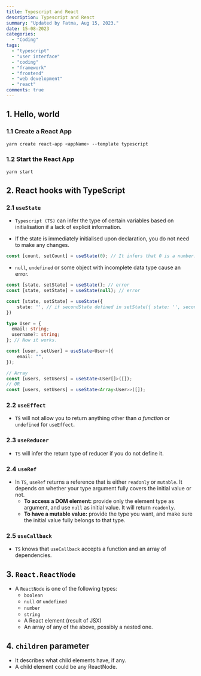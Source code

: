 ```yaml
---
title: Typescript and React
description: Typescript and React
summary: "Updated by Fatma, Aug 15, 2023."
date: 15-08-2023
categories:
  - "Coding"
tags:
  - "typescript"
  - "user interface"
  - "coding"
  - "framework"
  - "frontend"
  - "web development"
  - "react"
comments: true
---
```


## 1. Hello, world

### 1.1 Create a React App

```bash
yarn create react-app <appName> --template typescript
```

### 1.2 Start the React App

```bash
yarn start
```

## 2. React hooks with TypeScript

### 2.1 `useState`

- `Typescript (TS)` can infer the type of certain variables based on initialisation if a lack of explicit information.

- If the state is immediately initialised upon declaration, you do not need to make any changes.

```typescript
const [count, setCount] = useState(0); // It infers that 0 is a number.
```

- `null`, `undefined` or some object with incomplete data type cause an error.

```typescript
const [state, setState] = useState(); // error
const [state, setState] = useState(null); // error

const [state, setState] = useState({
    state: '', // if secondState defined in setState({ state: '', secondState: ''});
})
```

```typescript
type User = {
  email: string;
  username?: string;
}; // Now it works.

const [user, setUser] = useState<User>({
    email: "",
});

// Array
const [users, setUsers] = useState<User[]>([]);
// OR
const [users, setUsers] = useState<Array<User>>([]); 
```

### 2.2 `useEffect`

- `TS` will not allow you to return anything other than _a function_ or `undefined` for `useEffect`.

### 2.3 `useReducer`

- `TS` will infer the return type of reducer if you do not define it.

### 2.4 `useRef`

- In `TS`, `useRef` returns a reference that is either `readonly` or `mutable`. It depends on whether your type argument fully covers the initial value or not.
  - **To access a DOM element:** provide only the element type as argument, and use `null` as initial value. It will return `readonly`.
  - **To have a mutable value:** provide the type you want, and make sure the initial value fully belongs to that type.

### 2.5 `useCallback`

- `TS` knows that `useCallback` accepts a function and an array of dependencies.

## 3. `React.ReactNode`

- A `ReactNode` is one of the following types:
  - `boolean`
  - `null` or `undefined`
  - `number`
  - `string`
  - A React element (result of JSX)
  - An array of any of the above, possibly a nested one.

## 4. `children` parameter

- It describes what child elements have, if any.
- A child element could be any ReactNode.
